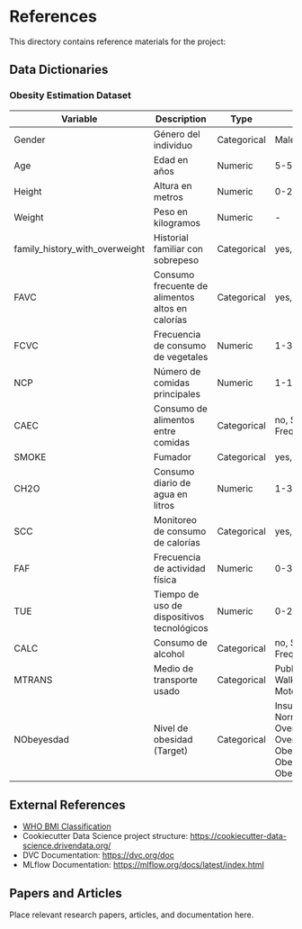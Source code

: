 # References

This directory contains reference materials for the project:

## Data Dictionaries

### Obesity Estimation Dataset

| Variable | Description | Type | Values |
|----------|-------------|------|--------|
| Gender | Género del individuo | Categorical | Male, Female |
| Age | Edad en años | Numeric | 5-50 |
| Height | Altura en metros | Numeric | 0-2.5 |
| Weight | Peso en kilogramos | Numeric | - |
| family_history_with_overweight | Historial familiar con sobrepeso | Categorical | yes, no |
| FAVC | Consumo frecuente de alimentos altos en calorías | Categorical | yes, no |
| FCVC | Frecuencia de consumo de vegetales | Numeric | 1-3 |
| NCP | Número de comidas principales | Numeric | 1-10 |
| CAEC | Consumo de alimentos entre comidas | Categorical | no, Sometimes, Frequently, Always |
| SMOKE | Fumador | Categorical | yes, no |
| CH2O | Consumo diario de agua en litros | Numeric | 1-3 |
| SCC | Monitoreo de consumo de calorías | Categorical | yes, no |
| FAF | Frecuencia de actividad física | Numeric | 0-3 |
| TUE | Tiempo de uso de dispositivos tecnológicos | Numeric | 0-2 |
| CALC | Consumo de alcohol | Categorical | no, Sometimes, Frequently, Always |
| MTRANS | Medio de transporte usado | Categorical | Public_Transportation, Walking, Automobile, Motorbike, Bike |
| NObeyesdad | Nivel de obesidad (Target) | Categorical | Insufficient_Weight, Normal_Weight, Overweight_Level_I, Overweight_Level_II, Obesity_Type_I, Obesity_Type_II, Obesity_Type_III |

## External References

- [WHO BMI Classification](https://www.who.int/news-room/fact-sheets/detail/obesity-and-overweight)
- Cookiecutter Data Science project structure: https://cookiecutter-data-science.drivendata.org/
- DVC Documentation: https://dvc.org/doc
- MLflow Documentation: https://mlflow.org/docs/latest/index.html

## Papers and Articles

Place relevant research papers, articles, and documentation here.
